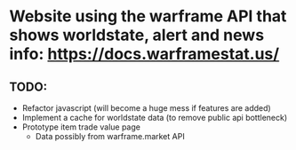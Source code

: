 # Website using the warframe API that shows worldstate, alert and news info: https://docs.warframestat.us/
## TODO:
* Refactor javascript (will become a huge mess if features are added)
* Implement a cache for worldstate data (to remove public api bottleneck)
* Prototype item trade value page
  - Data possibly from warframe.market API
          
        
